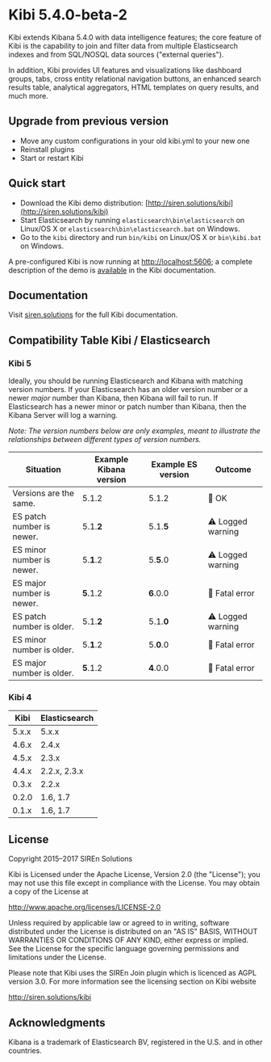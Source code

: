 # Kibi 5.4.0-beta-2

Kibi extends Kibana 5.4.0 with data intelligence features; the core feature of
Kibi is the capability to join and filter data from multiple Elasticsearch
indexes and from SQL/NOSQL data sources ("external queries").

In addition, Kibi provides UI features and visualizations like dashboard
groups, tabs, cross entity relational navigation buttons, an enhanced search
results table, analytical aggregators, HTML templates on query results, and
much more.

## Upgrade from previous version

* Move any custom configurations in your old kibi.yml to your new one
* Reinstall plugins
* Start or restart Kibi

## Quick start

* Download the Kibi demo distribution: [http://siren.solutions/kibi](http://siren.solutions/kibi)
* Start Elasticsearch by running `elasticsearch\bin\elasticsearch` on Linux/OS X or `elasticsearch\bin\elasticsearch.bat` on Windows.
* Go to the `kibi` directory and run `bin/kibi` on Linux/OS X or `bin\kibi.bat` on Windows.

A pre-configured Kibi is now running at [http://localhost:5606](http://localhost:5606);
a complete description of the demo is [available](http://siren.solutions/kibi/docs/current/getting-started.html) in the Kibi documentation.

## Documentation

Visit [siren.solutions](http://siren.solutions/kibi/docs) for the full Kibi
documentation.

## Compatibility Table Kibi / Elasticsearch

### Kibi 5

Ideally, you should be running Elasticsearch and Kibana with matching version numbers. If your Elasticsearch has an older version number or a newer _major_ number than Kibana, then Kibana will fail to run. If Elasticsearch has a newer minor or patch number than Kibana, then the Kibana Server will log a warning.

_Note: The version numbers below are only examples, meant to illustrate the relationships between different types of version numbers._

| Situation                 | Example Kibana version     | Example ES version | Outcome |
| ------------------------- | -------------------------- |------------------- | ------- |
| Versions are the same.    | 5.1.2                      | 5.1.2              | 💚 OK      |
| ES patch number is newer. | 5.1.__2__                  | 5.1.__5__          | ⚠️ Logged warning      |
| ES minor number is newer. | 5.__1__.2                  | 5.__5__.0          | ⚠️ Logged warning      |
| ES major number is newer. | __5__.1.2                  | __6__.0.0          | 🚫 Fatal error      |
| ES patch number is older. | 5.1.__2__                  | 5.1.__0__          | ⚠️ Logged warning      |
| ES minor number is older. | 5.__1__.2                  | 5.__0__.0          | 🚫 Fatal error      |
| ES major number is older. | __5__.1.2                  | __4__.0.0          | 🚫 Fatal error      |

### Kibi 4

Kibi  | Elasticsearch
----- | -------------
5.x.x | 5.x.x
4.6.x | 2.4.x
4.5.x | 2.3.x
4.4.x | 2.2.x, 2.3.x
0.3.x | 2.2.x
0.2.0 | 1.6, 1.7
0.1.x | 1.6, 1.7

## License

Copyright 2015–2017 SIREn Solutions

Kibi is Licensed under the Apache License, Version 2.0 (the "License"); you may not use this file except in compliance with the License. You may obtain a copy of the License at

  http://www.apache.org/licenses/LICENSE-2.0

Unless required by applicable law or agreed to in writing, software distributed under the License is distributed on an "AS IS" BASIS, WITHOUT WARRANTIES OR CONDITIONS OF ANY KIND, either express or implied. See the License for the specific language governing permissions and limitations under the License.

Please note that Kibi uses the SIREn Join plugin which is licenced as AGPL version 3.0. 
For more information see the licensing section on Kibi website 

  http://siren.solutions/kibi

## Acknowledgments

Kibana is a trademark of Elasticsearch BV, registered in the U.S. and in other
countries.

